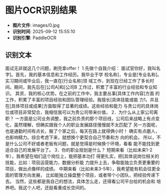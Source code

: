 # 图片OCR识别结果

- **图片文件**: images/0.jpg
- **识别时间**: 2025-09-12 15:55:10
- **识别引擎**: PaddleOCR

## 识别文本

面试无非就这几个问题，刷完拿offer！
1.先做个自我介绍：
面试官你好，我叫名字]。首先，我的基本信息和工作经历。我毕业于学
校名称]，专业是[专业名称]。实习期间或毕业后，我一直在[行业名称]领
域工作，到现在已经工作了多长时间。期间，我先后在[公司A]和[公司B
工作过，积累了丰富的行业经验和专业知识。
其资，我的核心优势。在之前的工作中，我主要丛事[具体工作内容]方面
的工作，积累了丰富的项目经验和团队管理经验。我擅长[具体技能或能
力1，并且在[具体项目或成果]方面取得了显著的成绩。这些经验和能力
与贵公司的具体岗位或项目非常契合，我相信我可以为贵公司带来价值，
2．为什么从上家公司离职？
一方面是公司业务调整，我之前负责的那个项目线，公司后来战略上有点变
化，虽然理解，但确实跟我个人的职业发展路径慢慢就不太匹配了
另一方面呢，也是通勤时间有点长，搬了个家之后，每天在路上就得俩小时！
确实有点磨人，也影响精力。综合考虑下来，就想换个更契合自己节奏和方
向的机会。
所以，不是什么公司不好或者老板有问题，就是觉得是时候换个环境，看看
能不能找到更适合自己的发展平台了。
3．你的职业规划是什么？
短期来看（比如未来1-2年），我希望在咱们这个岗位上，能把基本功打
得更扎实，把[具体说岗位相关的技能，比如：项目运营能力，数据分析能
力提升上去，争取能独立负责更重要的项目，做出点像样的成绩。
中期来看（比如未来3-5年），我希望能有机会往更全面的管理方向发展，
比如能独立操盘整个项目，或者带个小团队，把经验传递下去。
当然，这些都是我自己的想法，具体怎么走，还得看公司平台给的机会和
培养吧。我这个人吧，还挺看重成长空间的。
